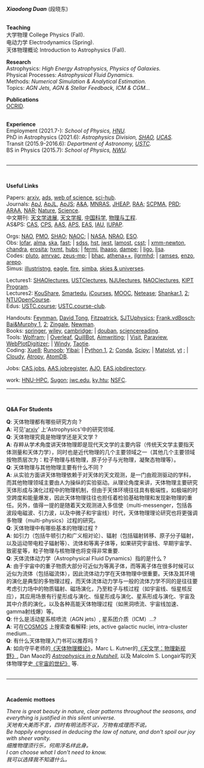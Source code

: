 ***Xiaodong Duan*** (段晓东)  
<br/>

**Teaching**   
大学物理      College Physics (Fall).  
电动力学      Electrodynamics (Spring).  
天体物理概论   Introduction to Astrophysics (Fall). 
<br/>

**Research**       
Astrophysics: *High Energy Astrophysics, Physics of Galaxies.*  
Physical Processes: *Astrophysical Fluid Dynamics.*  
Methods: *Numerical Simulation & Analytical Estimation.*   
Topics: *AGN Jets, AGN & Stellar Feedback, ICM & CGM...*  

**Publications**  
[OCRID](https://orcid.org/0000-0002-6921-1899).      
<br/>  

**Experience**  
Employment (2021.7-):  *School of Physics, [HNU](https://www.htu.edu.cn/).*  
PhD in Astrophysics (2021.6):  *Astrophysics Division, [SHAO](http://www.shao.ac.cn/), [UCAS](https://www.ucas.ac.cn/).*  
Transit (2015.9-2016.6):  *Department of Astronomy, [USTC](https://www.ustc.edu.cn/).*  
BS in Physics (2015.7):  *School of Physics, [NWU](https://www.nwu.edu.cn/).*  
<br/>

***  
<br/>

**Useful Links**     

Papers:  [arxiv](https://arxiv.org/archive/astro-ph), [ads](https://ui.adsabs.harvard.edu/), [web of science](https://apps.webofknowledge.com/), [sci-hub](https://sci-hub.se/).  
Journals:  [ApJ](https://iopscience.iop.org/journal/0004-637X), [ApJL](https://iopscience.iop.org/journal/2041-8205), [ApJS](https://iopscience.iop.org/journal/0067-0049); [A&A](https://www.aanda.org/), [MNRAS](https://academic.oup.com/mnras/advance-articles), [JHEAP](https://www.sciencedirect.com/journal/journal-of-high-energy-astrophysics), [RAA](http://www.raa-journal.org/); [SCPMA](https://www.sciengine.com/SCPMA/home), [PRD](https://journals.aps.org/prd/); [ARAA](https://www.annualreviews.org/journal/astro), [NAR](https://www.sciencedirect.com/journal/new-astronomy-reviews); [Nature](https://www.nature.com/), [Science](https://www.sciencemag.org/#).   
中文期刊: [天文学进展](http://center.shao.ac.cn/twxjz/index.htm), [天文学报](http://www.twxb.org/twxb/home), [中国科学](https://www.scichina.com/), [物理与工程](https://gkwl.cbpt.cnki.net/WKD3/WebPublication/index.aspx?mid=GKWL).      
AS&PS: [CAS](http://astronomy.pmo.cas.cn/), [CPS](http://www.cps-net.org.cn/), [AAS](https://aas.org/), [APS](https://www.aps.org/), [EAS](https://eas.unige.ch/index.jsp), [IAU](https://www.iau.org/), [IUPAP](https://iupap.org/).  
  
Orgs: [NAO](https://nao.cas.cn/), [PMO](http://www.pmo.cas.cn/), [SHAO](http://www.shao.ac.cn/); [NAOC](https://nadc.china-vo.org/); | [NASA](https://www.nasa.gov/), [NRAO](https://science.nrao.edu/), [ESO](https://www.eso.org/public/).  
Obs: [lofar](https://www.lofar-surveys.org/), [alma](https://www.eso.org/public/teles-instr/alma/), [ska](https://www.skatelescope.org/the-ska-project/), [fast](https://fast.bao.ac.cn/); | [sdss](https://www.sdss.org/), [hst](https://www.nasa.gov/mission_pages/hubble/main/index.html), [jwst](https://www.nasa.gov/mission_pages/webb/main/index.html), [lamost](http://www.lamost.org/public/), [csst](http://nao.cas.cn/csst/); | [xmm-newton](https://www.cosmos.esa.int/web/xmm-newton/home),  [chandra](https://chandra.harvard.edu/), [erosita](https://erosita.mpe.mpg.de/); [hxmt](http://hxmtweb.ihep.ac.cn/), [hubs](http://hubs.phys.tsinghua.edu.cn/); | [fermi](https://fermi.gsfc.nasa.gov/),  [lhaaso](http://english.ihep.cas.cn/lhaaso/), [dampe](http://pmo.cas.cn/dampe/kycg/); | [ligo](https://www.ligo.org/), [lisa](https://lisa.nasa.gov/).  
Codes: [pluto](http://plutocode.ph.unito.it/), [amrvac](http://amrvac.org/), [zeus-mp](https://github.com/bwoshea/ZEUS-MP_2); | [bhac](https://bhac.science/), [athena++](https://princetonuniversity.github.io/athena/download.html), [ilgrmhd](http://astro.phys.wvu.edu/zetienne/ILGRMHD/index.html); | [ramses](https://bitbucket.org/rteyssie/ramses/src/master/), [enzo](https://enzo-project.org/), [arepo](https://arepo-code.org/).  
Simus: [illustristng](https://www.tng-project.org/), [eagle](http://eagle.strw.leidenuniv.nl/), [fire](https://fire.northwestern.edu/), [simba](http://simba.roe.ac.uk/), [skies & universes](http://skiesanduniverses.iaa.es/).  

Lectures1: [SHAOlectures](https://www.koushare.com/topic-hd/i/aar), [USTClectures](https://www.koushare.com/topicIndex/i/ustcastro), [NJUlectures](https://astronomy.nju.edu.cn/xshd/xsbg/index.html), [NAOClectures](https://www.newscctv.net/219news/matrix_detail.html?deptId=11471), [KIPT Program](https://www.kitp.ucsb.edu/programs/past).  
Lectures2: [KouShare](https://www.koushare.com), [Smartedu](https://www.smartedu.cn/), [iCourses](https://www.icourses.cn/home/#), [MOOC](https://www.icourse163.org), [Netease](https://open.163.com/); [Shankar.1](http://open.163.com/special/fundamentalsofphysics/), [2](http://open.163.com/newview/movie/courseintro?newurl=%2Fspecial%2Fopencourse%2Fphysicsii.html); [NTUOpenCourse](http://ocw.aca.ntu.edu.tw/ntu-ocw/).  
Edus: [USTC.course](https://catalog.ustc.edu.cn/plan); [USTC.course-club](https://www.icourse.club/course/).
    
Handouts:  [Feynman](http://www.feynmanlectures.caltech.edu/info/), [David Tong](http://www.damtp.cam.ac.uk/user/tong/teaching.html), [Fitzpatrick](http://farside.ph.utexas.edu/teaching.html), [SJTUphysics](http://phycai.sjtu.edu.cn/pub/webphy/index.html); [Frank.vdBosch](https://campuspress.yale.edu/vdbosch/); [Bai&Murphy 1](http://i.astro.tsinghua.edu.cn/~xbai/), [2](https://lweb.cfa.harvard.edu/~namurphy/teaching.html); [Zingale](https://zingale.github.io/classes.html), [Newman](http://websites.umich.edu/~mejn/cp/programs.html).  
Books: [springer](https://link.springer.com/), [wiley](https://onlinelibrary.wiley.com/), [cambridge](https://www.cambridge.org/core/what-we-publish/textbooks); | [douban](https://www.douban.com/doulist/112364872/), [sciencereading](https://book.sciencereading.cn/shop/main/Login/shopFrame.do).  
Tools: [Wolfram](https://www.wolframalpha.com/); | [Overleaf](https://www.overleaf.com/project), [QuillBot](https://quillbot.com/), [Aimwriting](https://aimwriting.mtutor.engkoo.com/); | [Visit](https://wci.llnl.gov/simulation/computer-codes/visit), [Paraview](https://www.paraview.org/), [WebPlotDigitizer](https://apps.automeris.io/wpd/); | [Windy](https://www.windy.com/?35.187,113.803,5), [Taotie](https://taotie.readthedocs.io/en/latest/resource/research/getting_started_cn.html#id19).  
Coding: [Xue8](https://www.xue8nav.com); [Runoob](https://www.runoob.com/); [Yibai](https://www.yiibai.com/); | [Python 1](https://www.python.org/), [2](http://scipy-lectures.org/); [Conda](https://anaconda.org/), [Scipy](https://www.scipy.org/); | [Matplot](https://matplotlib.org/), [yt](https://yt-project.org/doc/) ; | [Cloudy](https://gitlab.nublado.org/cloudy/cloudy), [Atropy](https://www.astropy.org/), [AtomDB](http://www.atomdb.org/).  
  
Jobs: [CAS.jobs](http://astronomy.pmo.cas.cn/twrc/rczp/), [AAS.jobregister](https://jobregister.aas.org/), [AJO](https://academicjobsonline.org/ajo/jobs), [EAS.jobdirectory](https://eas.unige.ch/jobs.jsp).   
  
work: [HNU-HPC](https://www.htu.edu.cn/info/main.htm), [Sugon](https://ac.sugon.com/); [jwc.edu](https://jwc.htu.edu.cn/), [ky.htu](http://ky.htu.edu.cn/userAction!to_login.action); [NSFC](https://www.nsfc.gov.cn/).
<br/>  

***  
<br/>

**Q&A For Students**   

**Q**: 天体物理都有哪些研究方向 ?  
**A**: 可见'[arxiv](https://arxiv.org/)' 上‘Astrophysics’中的研究领域.  
**Q**: 天体物理究竟是物理学还是天文学 ?  
**A**: 存粹从学术角度讲天体物理即是现代天文学的主要内容（传统天文学主要指天体测量和天体力学），同时也是近代物理的几个主要领域之一（其他几个主要领域按物质层次为：粒子物理与核物理，原子分子与光物理，凝聚态物理等）。  
**Q**: 天体物理与其他物理主要有什么不同 ?  
**A**: 从实验方面讲天体物理依赖于对天体的天文观测，是一门由观测驱动的学科，而其他物理领域主要由人为操纵的实验驱动。从理论角度来讲，天体物理主要研究天体形成与演化过程中的物理机制，但由于天体环境往往具有极端性，如极端的时空跨度和能量爆发，因此天体物理往往也担任着检验基础物理和发现新物理的重任。另外，值得一提的是随着天文观测进入多信使（multi-messenger，包括各波段电磁波、引力波，以及中微子和宇宙线）时代，天体物理理论研究也将更强调多物理（multi-physics）过程的研究。  
**Q**: 天体物理中有哪些基本的物理过程 ?  
**A**: 如引力（包括牛顿引力和广义相对论）、辐射（包括辐射转移、原子分子辐射，以及运动带电粒子辐射等）、流体和等离子体等，如果研究宇宙线、早期宇宙学、致密星等，粒子物理与核物理也将变得非常重要.  
**Q**: 天体流体动力学（Astrophysical Fluid Dynamics）指的是什么 ?  
**A**: 由于宇宙中的重子物质大部分可近似为等离子体，而等离子体在很多时候可以近似为流体（包括磁流体），因此流体动力学在天体物理中很重要。天体及其环境的演化是典型的多物理过程，而天体流体动力学与一般的流体力学不同的是往往要考虑引力场中的物质辐射、磁场演化，乃至粒子与核过程（如宇宙线、恒星核反应），其应用场景有行星形成与演化、恒星形成与演化、星系形成与演化、宇宙及其中介质的演化，以及各种高能天体物理过程（如黑洞喷流、宇宙线加速、gamma射线爆）等。  
**Q**: 什么是活动星系核喷流（AGN jets）, 星系团介质（ICM）...?  
**A**: 可在[COSMOS](https://astronomy.swin.edu.au/cosmos/) 上搜索查看解释: jets, active galactic nuclei, intra-cluster medium...  
**Q**: 有什么天体物理入门书可以推荐吗 ?  
**A**: 如向守平老师的[《天体物理概论》](https://book.douban.com/subject/3353501/)，Marc L. Kutner的[《天文学：物理新视野》](https://book.douban.com/subject/1704386/), Dan Maoz的 [*Astrophysics in a Nutshell*](https://book.douban.com/subject/30376208/), 以及 Malcolm S. Longair写的天体物理学史[《宇宙的世纪》](https://book.douban.com/subject/4723774/) 等.  
<br/>  

***  
<br/>

**Academic mottoes**  
  
*There is great beauty in nature, clear patterns throughout the seasons, and everything is justified in this silent universe.*  
*天地有大美而不言，四时有明法而不议，万物有成理而不说。*  
*Be happily engrossed in deducing the law of nature, and don't spoil our joy with sheer vanity.*   
*细推物理须行乐，何用浮名绊此身。*  
*I can choose what I don't need to know.*  
*我可以选择我不知道什么。* 

